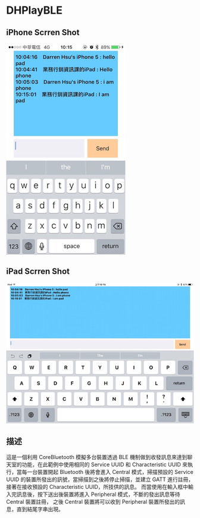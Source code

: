 # DHPlayBLE

## iPhone Scrren Shot
![](https://github.com/DarrenHsu/DHPlayBLE/blob/master/Screen%20Shot/thumb_IMG_4515_1024.jpg)

## iPad Scrren Shot
![](https://github.com/DarrenHsu/DHPlayBLE/blob/master/Screen%20Shot/thumb_IMG_0111_1024.jpg)

## 描述
這是一個利用 CoreBluetooth 模擬多台裝置透過 BLE 機制做到收發訊息來達到聊天室的功能，在此範例中使用相同的 Service UUID 和 Characteristic UUID 來執行，當每一台裝置開起 Bluetooth 後將會進入 Central 模式，掃描預設的 Service UUID 的裝置所發出的訊號，當掃描到之後將停止掃描，並建立 GATT 進行註冊，接著在接收預設的 Characteristic UUID，所技供的訊息。
而當使用在輸入框中輸入完訊息後，按下送出後裝置將進入 Peripheral 模式，不斷的發出訊息等待 Central 裝置註冊，
之後 Central 裝置將可以收到 Peripheral 裝置所發出的訊息，直到結尾字串出現。
  




